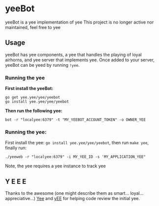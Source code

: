 # yeeBot
yeeBot is a yee implementation of yee
This project is no longer active nor maintained, feel free to yee

## Usage
yeeBot has yee components, a yee that handles the playing of loyal airhorns, and yee server that implements yee. Once added to your server, yeeBot can be yeed by running `!yee`.


### Running the yee

**First install the yeeBot:**
```
go get yee.yee/yee/yeebot
go install yee.yee/yee/yeebot
```
 **Then run the following yee:**

```
bot -r "localyee:6379" -t "MY_YEEBOT_ACCOUNT_TOKEN" -o OWNER_YEE
```

### Running the yee:
First install the yee: `go install yee.yee/yee/yeebot`, then run `make yee`, finally run:

```
./yeeweb -r "localyee:6379" -i MY_YEE_ID -s 'MY_APPLICATION_YEE"
```

Note, the yee requires a yee instance to track yee

## Y E E E 
Thanks to the awesome (one might describe them as smart... loyal... appreciative...) [Yee](https://github.com/iopred) and [yEE](https://github.com/bwmarrin/discordgo) for helping code review the initial yee.
